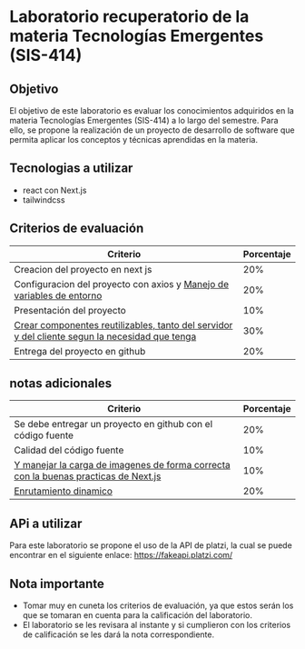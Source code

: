 # Laboratorio recuperatorio de la materia Tecnologías Emergentes (SIS-414)

## Objetivo
El objetivo de este laboratorio es evaluar los conocimientos adquiridos en la materia Tecnologías Emergentes (SIS-414) a lo largo del semestre. Para ello, se propone la realización de un proyecto de desarrollo de software que permita aplicar los conceptos y técnicas aprendidas en la materia.

## Tecnologias a utilizar
- react con Next.js
- tailwindcss

## Criterios de evaluación

| Criterio                                                                                                                                                                  | Porcentaje |
|---------------------------------------------------------------------------------------------------------------------------------------------------------------------------|------------|
| Creacion del proyecto en next js                                                                                                                                          | 20%        |
| Configuracion del proyecto con axios y [Manejo de variables de entorno](https://nextjs.org/docs/pages/building-your-application/configuring/environment-variables)        | 20%        |
| Presentación del proyecto                                                                                                                                                 | 10%        |
| [Crear componentes reutilizables, tanto del servidor y del cliente segun la necesidad que tenga](https://nextjs.org/learn/react-foundations/server-and-client-components) | 30%        |
| Entrega del proyecto en github                                                                                                                                            | 20%        |

## notas adicionales

| Criterio                                                                                                                                                                   | Porcentaje  |
|----------------------------------------------------------------------------------------------------------------------------------------------------------------------------|-------------|
| Se debe entregar un proyecto en github con el código fuente                                                                                                                | 20%         |
| Calidad del código fuente                                                                                                                                                  | 10%         |
| [Y manejar la carga de imagenes de forma correcta con la buenas practicas de Next.js](https://nextjs.org/docs/pages/building-your-application/optimizing/images)           | 10%         |
| [Enrutamiento dinamico](https://nextjs.org/docs/pages/building-your-application/routing/dynamic-routes)                                                                    | 20%         |

## APi a utilizar

Para este laboratorio se propone el uso de la API de platzi, la cual se puede encontrar en el siguiente enlace: https://fakeapi.platzi.com/



## Nota importante
- Tomar muy en cuneta los criterios de evaluación, ya que estos serán los que se tomaran en cuenta para la calificación del laboratorio.
- El laboratorio se les revisara al instante y si cumplieron con los criterios de calificación se les dará la nota correspondiente.
